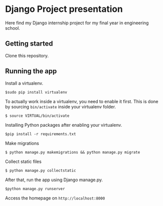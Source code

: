 # Django Project presentation 
Here find my Django internship project for my final year in engineering school. 

## Getting started

Clone this repository.

## Running the app

Install a virtualenv. 

`$sudo pip install virtualenv`

To actually work inside a virtualenv, you need to enable it first. This is done by sourcing `bin/activate` inside your virtualenv folder.

`$ source VIRTUAL/bin/activate`

Installing Python packages after enabling your virtualenv. 

`$pip install -r requirements.txt`

Make migrations 

`$ python manage.py makemigrations && python manage.py migrate `

Collect static files 

`$ python manage.py collectstatic`

After that, run the app using Django manage.py.

`$python manage.py runserver`

Access the homepage on `http://localhost:8000`
